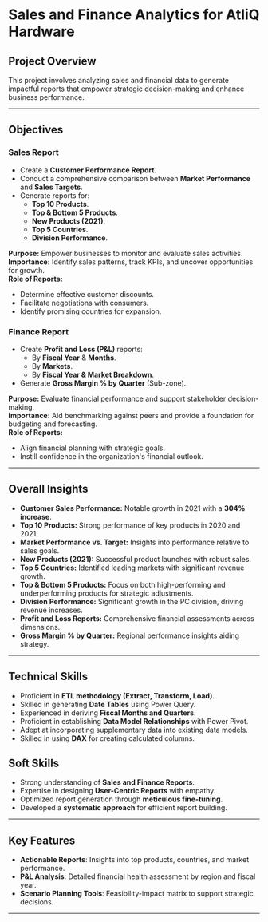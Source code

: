 # Sales and Finance Analytics for AtliQ Hardware
 
## Project Overview  
This project involves analyzing sales and financial data to generate impactful reports that empower strategic decision-making and enhance business performance.  

---

## Objectives  

### Sales Report  
- Create a **Customer Performance Report**.  
- Conduct a comprehensive comparison between **Market Performance** and **Sales Targets**.  
- Generate reports for:  
  - **Top 10 Products**.  
  - **Top & Bottom 5 Products**.  
  - **New Products (2021)**.  
  - **Top 5 Countries**.  
  - **Division Performance**.  

**Purpose:** Empower businesses to monitor and evaluate sales activities.  
**Importance:** Identify sales patterns, track KPIs, and uncover opportunities for growth.  
**Role of Reports:**  
- Determine effective customer discounts.  
- Facilitate negotiations with consumers.  
- Identify promising countries for expansion.  

### Finance Report  
- Create **Profit and Loss (P&L)** reports:  
  - By **Fiscal Year** & **Months**.  
  - By **Markets**.  
  - By **Fiscal Year & Market Breakdown**.  
- Generate **Gross Margin % by Quarter** (Sub-zone).  

**Purpose:** Evaluate financial performance and support stakeholder decision-making.  
**Importance:** Aid benchmarking against peers and provide a foundation for budgeting and forecasting.  
**Role of Reports:**  
- Align financial planning with strategic goals.  
- Instill confidence in the organization's financial outlook.  

---

## Overall Insights  
- **Customer Sales Performance:** Notable growth in 2021 with a **304% increase**.  
- **Top 10 Products:** Strong performance of key products in 2020 and 2021.  
- **Market Performance vs. Target:** Insights into performance relative to sales goals.  
- **New Products (2021):** Successful product launches with robust sales.  
- **Top 5 Countries:** Identified leading markets with significant revenue growth.  
- **Top & Bottom 5 Products:** Focus on both high-performing and underperforming products for strategic adjustments.  
- **Division Performance:** Significant growth in the PC division, driving revenue increases.  
- **Profit and Loss Reports:** Comprehensive financial assessments across dimensions.  
- **Gross Margin % by Quarter:** Regional performance insights aiding strategy.  

---

## Technical Skills  
- Proficient in **ETL methodology (Extract, Transform, Load)**.  
- Skilled in generating **Date Tables** using Power Query.  
- Experienced in deriving **Fiscal Months and Quarters**.  
- Proficient in establishing **Data Model Relationships** with Power Pivot.  
- Adept at incorporating supplementary data into existing data models.  
- Skilled in using **DAX** for creating calculated columns.  

## Soft Skills  
- Strong understanding of **Sales and Finance Reports**.  
- Expertise in designing **User-Centric Reports** with empathy.  
- Optimized report generation through **meticulous fine-tuning**.  
- Developed a **systematic approach** for efficient report building.  

---

## Key Features  
- **Actionable Reports**: Insights into top products, countries, and market performance.  
- **P&L Analysis**: Detailed financial health assessment by region and fiscal year.  
- **Scenario Planning Tools**: Feasibility-impact matrix to support strategic decisions.  

---
